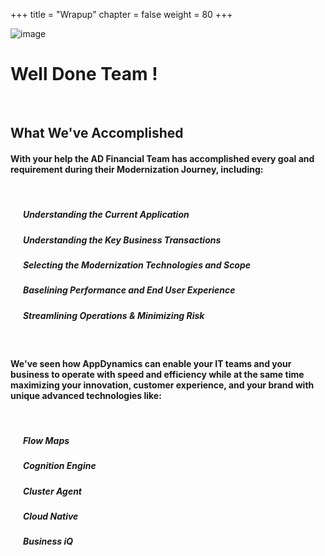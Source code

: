 +++
title = "Wrapup"
chapter = false
weight = 80
+++

![image](/images/wrapup/ad_team.png)

# Well Done Team !

<br>

## What We've Accomplished

#### With your help the AD Financial Team has accomplished every goal and requirement during their Modernization Journey, including:

<br>

##### &nbsp;&nbsp;&nbsp;&nbsp;<span style="color: #4e3eb1;"><i class='fas fa-check-square'></i></span>&nbsp; **Understanding the Current Application**

##### &nbsp;&nbsp;&nbsp;&nbsp;<span style="color: #4e3eb1;"><i class='fas fa-check-square'></i></span>&nbsp; **Understanding the Key Business Transactions**

##### &nbsp;&nbsp;&nbsp;&nbsp;<span style="color: #4e3eb1;"><i class='fas fa-check-square'></i></span>&nbsp; **Selecting the Modernization Technologies and Scope**

##### &nbsp;&nbsp;&nbsp;&nbsp;<span style="color: #4e3eb1;"><i class='fas fa-check-square'></i></span>&nbsp; **Baselining Performance and End User Experience**

##### &nbsp;&nbsp;&nbsp;&nbsp;<span style="color: #4e3eb1;"><i class='fas fa-check-square'></i></span>&nbsp; **Streamlining Operations & Minimizing Risk**

<br>

#### We've seen how AppDynamics can enable your IT teams and your business to operate with speed and efficiency while at the same time maximizing your innovation, customer experience, and your brand with unique advanced technologies like:

<br>

##### &nbsp;&nbsp;&nbsp;&nbsp;<span style="color: #4e3eb1;"><i class='fas fa-certificate'></i></span>&nbsp; **Flow Maps**

##### &nbsp;&nbsp;&nbsp;&nbsp;<span style="color: #4e3eb1;"><i class='fas fa-certificate'></i></span>&nbsp; **Cognition Engine**

##### &nbsp;&nbsp;&nbsp;&nbsp;<span style="color: #4e3eb1;"><i class='fas fa-certificate'></i></span>&nbsp; **Cluster Agent**

##### &nbsp;&nbsp;&nbsp;&nbsp;<span style="color: #4e3eb1;"><i class='fas fa-certificate'></i></span>&nbsp; **Cloud Native**

##### &nbsp;&nbsp;&nbsp;&nbsp;<span style="color: #4e3eb1;"><i class='fas fa-certificate'></i></span>&nbsp; **Business iQ**


<br>

<!--

_CUSTOM_EDITS_
	
## Workshop Cleanup <i class='fas fa-cog fa-spin'></i>

Move to the next section for the steps to remove all workshop resources including AWS resources.

-->